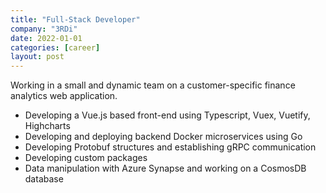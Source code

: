 ```yaml
---
title: "Full-Stack Developer"
company: "3RDi"
date: 2022-01-01
categories: [career]
layout: post
---
```


Working in a small and dynamic team on a customer-specific finance analytics web application.

- Developing a Vue.js based front-end using Typescript, Vuex, Vuetify, Highcharts
- Developing and deploying backend Docker microservices using Go
- Developing Protobuf structures and establishing gRPC communication 
- Developing custom packages
- Data manipulation with Azure Synapse and working on a CosmosDB database